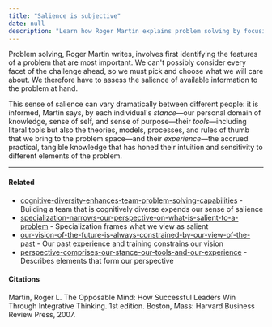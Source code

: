 ```yaml
---
title: "Salience is subjective"
date: null
description: "Learn how Roger Martin explains problem solving by focusing on the most important information shaped by our stance, tools, and experience to improve decision-making and perspective."
---
```


Problem solving, Roger Martin writes, involves first identifying the features of a problem that are most important. We can't possibly consider every facet of the challenge ahead, so we must pick and choose what we will care about. We therefore have to assess the salience of available information to the problem at hand.

This sense of salience can vary dramatically between different people: it is informed, Martin says, by each individual's _stance_—our personal domain of knowledge, sense of self, and sense of purpose—their _tools_—including literal tools but also the theories, models, processes, and rules of thumb that we bring to the problem space—and their _experience_—the accrued practical, tangible knowledge that has honed their intuition and sensitivity to different elements of the problem.

---

#### Related

- [cognitive-diversity-enhances-team-problem-solving-capabilities]() - Building a team that is cognitively diverse expends our sense of salience
- [specialization-narrows-our-perspective-on-what-is-salient-to-a-problem]() - Specialization frames what we view as salient
- [our-vision-of-the-future-is-always-constrained-by-our-view-of-the-past]() - Our past experience and training constrains our vision
- [perspective-comprises-our-stance-our-tools-and-our-experience]() - Describes elements that form our perspective

#### Citations

Martin, Roger L. The Opposable Mind: How Successful Leaders Win Through Integrative Thinking. 1st edition. Boston, Mass: Harvard Business Review Press, 2007.
